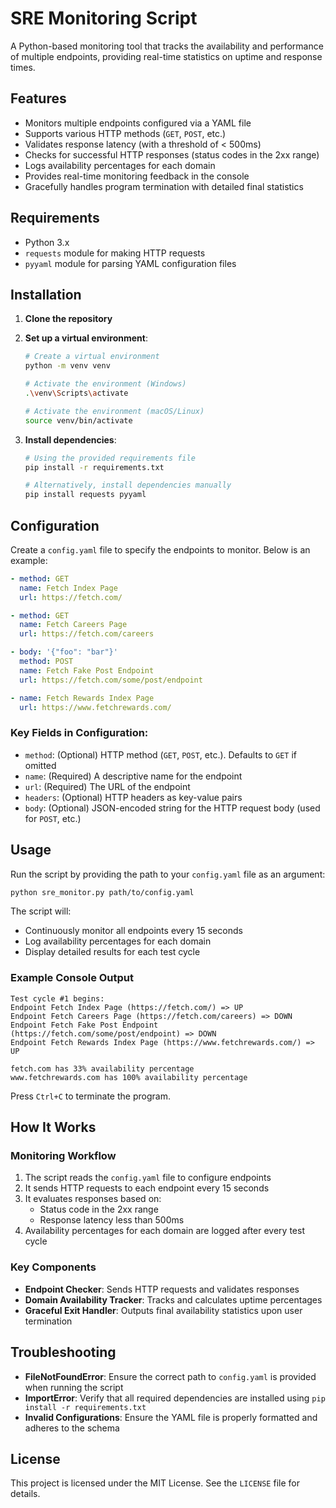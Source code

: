 # SRE Monitoring Script

A Python-based monitoring tool that tracks the availability and performance of multiple endpoints, providing real-time statistics on uptime and response times.

## Features

- Monitors multiple endpoints configured via a YAML file
- Supports various HTTP methods (`GET`, `POST`, etc.)
- Validates response latency (with a threshold of < 500ms)
- Checks for successful HTTP responses (status codes in the 2xx range)
- Logs availability percentages for each domain
- Provides real-time monitoring feedback in the console
- Gracefully handles program termination with detailed final statistics

## Requirements

- Python 3.x
- `requests` module for making HTTP requests
- `pyyaml` module for parsing YAML configuration files

## Installation

1. **Clone the repository** 

2. **Set up a virtual environment**:
   ```bash
   # Create a virtual environment
   python -m venv venv

   # Activate the environment (Windows)
   .\venv\Scripts\activate

   # Activate the environment (macOS/Linux)
   source venv/bin/activate
   ```

3. **Install dependencies**:
   ```bash
   # Using the provided requirements file
   pip install -r requirements.txt

   # Alternatively, install dependencies manually
   pip install requests pyyaml
   ```

## Configuration

Create a `config.yaml` file to specify the endpoints to monitor. Below is an example:

```yaml
- method: GET
  name: Fetch Index Page
  url: https://fetch.com/

- method: GET
  name: Fetch Careers Page
  url: https://fetch.com/careers

- body: '{"foo": "bar"}'
  method: POST
  name: Fetch Fake Post Endpoint
  url: https://fetch.com/some/post/endpoint

- name: Fetch Rewards Index Page
  url: https://www.fetchrewards.com/
```

### Key Fields in Configuration:

- `method`: (Optional) HTTP method (`GET`, `POST`, etc.). Defaults to `GET` if omitted
- `name`: (Required) A descriptive name for the endpoint
- `url`: (Required) The URL of the endpoint
- `headers`: (Optional) HTTP headers as key-value pairs
- `body`: (Optional) JSON-encoded string for the HTTP request body (used for `POST`, etc.)

## Usage

Run the script by providing the path to your `config.yaml` file as an argument:

```bash
python sre_monitor.py path/to/config.yaml
```

The script will:
- Continuously monitor all endpoints every 15 seconds
- Log availability percentages for each domain
- Display detailed results for each test cycle

### Example Console Output

```text
Test cycle #1 begins:
Endpoint Fetch Index Page (https://fetch.com/) => UP
Endpoint Fetch Careers Page (https://fetch.com/careers) => DOWN
Endpoint Fetch Fake Post Endpoint (https://fetch.com/some/post/endpoint) => DOWN
Endpoint Fetch Rewards Index Page (https://www.fetchrewards.com/) => UP

fetch.com has 33% availability percentage
www.fetchrewards.com has 100% availability percentage
```

Press `Ctrl+C` to terminate the program.
## How It Works

### Monitoring Workflow

1. The script reads the `config.yaml` file to configure endpoints
2. It sends HTTP requests to each endpoint every 15 seconds
3. It evaluates responses based on:
   - Status code in the 2xx range
   - Response latency less than 500ms
4. Availability percentages for each domain are logged after every test cycle

### Key Components

- **Endpoint Checker**: Sends HTTP requests and validates responses
- **Domain Availability Tracker**: Tracks and calculates uptime percentages
- **Graceful Exit Handler**: Outputs final availability statistics upon user termination

## Troubleshooting

- **FileNotFoundError**: Ensure the correct path to `config.yaml` is provided when running the script
- **ImportError**: Verify that all required dependencies are installed using `pip install -r requirements.txt`
- **Invalid Configurations**: Ensure the YAML file is properly formatted and adheres to the schema

## License

This project is licensed under the MIT License. See the `LICENSE` file for details.